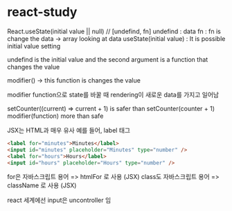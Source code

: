 # react-study

React.useState(initial value || null) // [undefind, fn] undefind : data fn : fn is change the data
-> array looking at data
useState(initial value) : It is possible initial value setting

undefind is the initial value and the second argument is a function that changes the value

modifier() -> this function is changes the value

modifier function으로 state를 바꿀 때 rendering이 새로운 data를 가지고 일어남

setCounter((current) => current + 1) is safer than setCounter(counter + 1)
modifier(function) more than safe

JSX는 HTML과 매우 유사
예를 들어, label 태그

```html
<label for="minutes">Minutes</label>
<input id="minutes" placeholder="Minutes" type="number" />
<label for="hours">Hours</label>
<input id="hours" placeholder="Hours" type="number" />
```

for은 자바스크립트 용어 => htmlFor 로 사용 (JSX)
class도 자바스크립트 용어 => className 로 사용 (JSX)

react 세계에선 input은 uncontroller 임
